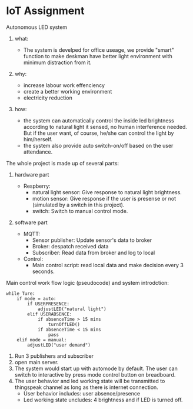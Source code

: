# IoT Assignment

Autonomous LED system 

1. what: 

    - The system is develped for office useage, we provide "smart" function to make deskman have better light environment with minimum distraction from it.

2. why:

    - increase labour work effenciency
    - create a better working environment
    - electricity reduction

3. how: 

    - the system can automatically control the inside led brightness according to natural light it sensed, no human interference needed. But if the user want, of course, he/she can control the light by him/herself. 
    - the system also provide auto switch-on/off based on the user attendance.


The whole project is made up of several parts:

1. hardware part
    - Respberry:
        - natural light sensor: Give response to natural light brightness.
        - motion sensor: Give response if the user is presense or not (simulated by a switch in this project).
        - switch: Switch to manual control mode.

2. software part
    - MQTT:
        - Sensor publisher: Update sensor's data to broker
        - Broker: despatch received data 
        - Subscriber: Read data from broker and log to local
    - Control:
        - Main control script: read local data and make decision every 3 seconds.


Main control work flow logic (pseudocode) and system introdction:

    while Ture:
        if mode = auto:
            if USERPRESENCE:
                adjustLED("natural light")
            elif USERABSENCE:
                if absenceTime > 15 mins
                    turnOffLED()
                if absenceTime < 15 mins
                    pass
        elif mode = manual:
            adjustLED("user demand")


1. Run 3 publishers and subscriber
2. open main server.
3. The system would start up with automode by default. The user can switch to interactive by press mode control button on breadboard.
4. The user behavior and led working state will be transmitted to thingspeak channel as long as there is internet connection.
    - User behavior includes: user absence/presence
    - Led working state uncludes: 4 brightness and if LED is turned off.





